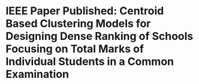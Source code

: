 # IEEE Paper Published: Centroid Based Clustering Models for Designing Dense Ranking of Schools Focusing on Total Marks of Individual Students in a Common Examination
